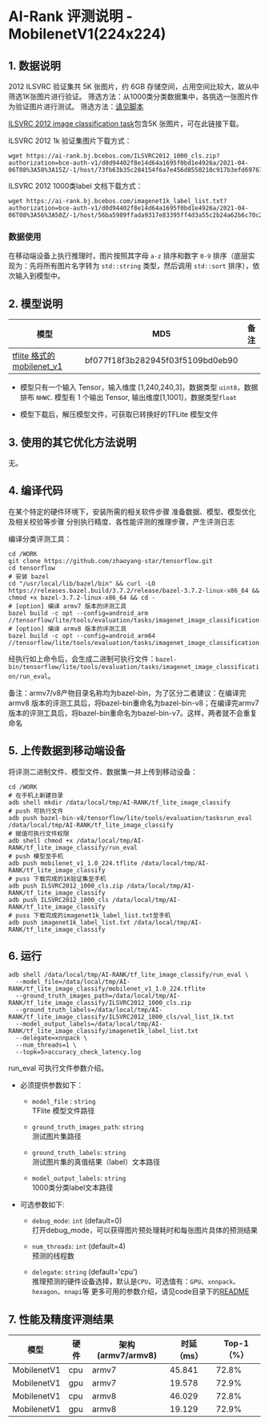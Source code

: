 # AI-Rank 评测说明 - MobilenetV1(224x224)

## 1. 数据说明
2012 ILSVRC 验证集共 5K 张图片，约 6GB 存储空间，占用空间比较大，故从中筛选1K张图片进行验证。
筛选方法：从1000类分类数据集中，各挑选一张图片作为验证图片进行测试。
筛选方法：[请见脚本](./choose_1k.py)

[ILSVRC 2012 image classification task](http://www.image-net.org/challenges/LSVRC/2012/)包含5K 张图片，可在此链接下载。

ILSVRC 2012 1k 验证集图片下载方式：
```
wget https://ai-rank.bj.bcebos.com/ILSVRC2012_1000_cls.zip?authorization=bce-auth-v1/d0d94402f8e14d64a1695f0bd1e4926a/2021-04-06T08%3A58%3A15Z/-1/host/73fb63b35c284154f6a7e456d8550210c917b3efd69767b802a15511bfe0acae
```
ILSVRC 2012 1000类label 文档下载方式：
```
wget https://ai-rank.bj.bcebos.com/imagenet1k_label_list.txt?authorization=bce-auth-v1/d0d94402f8e14d64a1695f0bd1e4926a/2021-04-06T08%3A56%3A50Z/-1/host/56ba5989ffada9317e83395ff4d3a55c2b24a62b6c70c2e074aeea236edd1a0a
```

### 数据使用
在移动端设备上执行推理时，图片按照其字母 `a-z` 排序和数字 `0-9` 排序（底层实现为：先将所有图片名字转为 `std::string` 类型，然后调用 `std::sort` 排序），依次输入到模型中。


## 2. 模型说明

模型 | MD5 | 备注
---|---|---
[tflite 格式的 mobilenet_v1](https://storage.googleapis.com/download.tensorflow.org/models/mobilenet_v1_2018_02_22/mobilenet_v1_1.0_224.tgz) | bf077f18f3b282945f03f5109bd0eb90 |

- 模型只有一个输入 Tensor，输入维度 [1,240,240,3]，数据类型 `uint8`，数据排布 `NHWC`.
模型有 1 个输出 Tensor, 输出维度[1,1001]，数据类型`float`

- 模型下载后，解压模型文件，可获取已转换好的TFLite 模型文件

## 3. 使用的其它优化方法说明
无。


## 4. 编译代码
在某个特定的硬件环境下，安装所需的相关软件步骤
准备数据、模型、模型优化及相关校验等步骤
分别执行精度、各性能评测的推理步骤，产生评测日志

编译分类评测工具：
```
cd /WORK
git clone https://github.com/zhaoyang-star/tensorflow.git
cd tensorflow
# 安装 bazel
cd "/usr/local/lib/bazel/bin" && curl -LO https://releases.bazel.build/3.7.2/release/bazel-3.7.2-linux-x86_64 && chmod +x bazel-3.7.2-linux-x86_64 && cd -
# [option] 编译 armv7 版本的评测工具
bazel build -c opt --config=android_arm  //tensorflow/lite/tools/evaluation/tasks/imagenet_image_classification:run_eval
# [option] 编译 armv8 版本的评测工具
bazel build -c opt --config=android_arm64  //tensorflow/lite/tools/evaluation/tasks/imagenet_image_classification:run_eval
```
经执行如上命令后，会生成二进制可执行文件：`bazel-bin/tensorflow/lite/tools/evaluation/tasks/imagenet_image_classification/run_eval`。


备注：armv7/v8产物目录名称均为bazel-bin，为了区分二者建议：在编译完armv8 版本的评测工具后，将bazel-bin重命名为bazel-bin-v8；在编译完armv7 版本的评测工具后，将bazel-bin重命名为bazel-bin-v7。这样，两者就不会重复命名


## 5. 上传数据到移动端设备
将评测二进制文件、模型文件、数据集一并上传到移动设备：

```
cd /WORK
# 在手机上新建目录
adb shell mkdir /data/local/tmp/AI-RANK/tf_lite_image_classify
# push 可执行文件
adb push bazel-bin-v8/tensorflow/lite/tools/evaluation/tasksrun_eval /data/local/tmp/AI-RANK/tf_lite_image_classify
# 赋值可执行文件权限
adb shell chmod +x /data/local/tmp/AI-RANK/tf_lite_image_classify/run_eval
# push 模型至手机
adb push mobilenet_v1_1.0_224.tflite /data/local/tmp/AI-RANK/tf_lite_image_classify
# puss 下载完成的1K验证集至手机
adb push ILSVRC2012_1000_cls.zip /data/local/tmp/AI-RANK/tf_lite_image_classify
adb push ILSVRC2012_1000_cls /data/local/tmp/AI-RANK/tf_lite_image_classify
# puss 下载完成的imagenet1k_label_list.txt至手机
adb push imagenet1k_label_list.txt /data/local/tmp/AI-RANK/tf_lite_image_classify
```

## 6. 运行
```
adb shell /data/local/tmp/AI-RANK/tf_lite_image_classify/run_eval \
  --model_file=/data/local/tmp/AI-RANK/tf_lite_image_classify/mobilenet_v1_1.0_224.tflite
  --ground_truth_images_path=/data/local/tmp/AI-RANK/tf_lite_image_classify/ILSVRC2012_1000_cls.zip 
  --ground_truth_labels=/data/local/tmp/AI-RANK/tf_lite_image_classify/ILSVRC2012_1000_cls/val_list_1k.txt 
  --model_output_labels=/data/local/tmp/AI-RANK/tf_lite_image_classify/imagenet1k_label_list.txt
  --delegate=xnnpack \
  --num_threads=1 \
  --topk=5>accuracy_check_latency.log
```
run_eval 可执行文件参数介绍。
- 必须提供参数如下：
    *  `model_file` : `string` \
    TFlite 模型文件路径
    *  `ground_truth_images_path`: `string` \
    测试图片集路径

    *   `ground_truth_labels`: `string` \
    测试图片集的真值结果（label）文本路径

    *   `model_output_labels`: `string` \
    1000类分类label文本路径

- 可选参数如下:

    *   `debug_mode`: `int`  (default=0) \
    打开debug_mode，可以获得图片预处理耗时和每张图片具体的预测结果

    *   `num_threads`: `int` (default=4) \
    预测的线程数

    *   `delegate`: `string` (default='cpu')\
    推理预测的硬件设备选择，默认是`CPU`，可选值有：`GPU`、`xnnpack`、`hexagon`、`nnapi`等
    更多可用的参数介绍，请见code目录下的[README](https://github.com/zhaoyang-star/tensorflow/blob/master/tensorflow/lite/tools/evaluation/tasks/imagenet_image_classification/README.md)

## 7. 性能及精度评测结果
| 模型  | 硬件 |架构(armv7/armv8) | 时延（ms） |  Top-1（%） |  
|------------------|--------------|--------------|--------------|------------|
| MobilenetV1      |     cpu      |     armv7    |    45.841    |    72.8%   |
| MobilenetV1      |     gpu      |     armv7    |    19.578    |    72.9%   |
| MobilenetV1      |     cpu      |     armv8    |    46.029    |    72.8%   |
| MobilenetV1      |     gpu      |     armv8    |    19.129    |    72.9%   |
